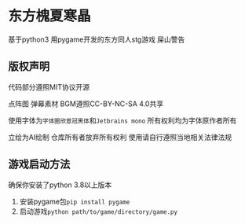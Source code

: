 # 东方槐夏寒晶
基于python3 用pygame开发的东方同人stg游戏 屎山警告

## 版权声明
代码部分遵照MIT协议开源

点阵图 弹幕素材 BGM遵照CC-BY-NC-SA 4.0共享

使用字体为`字体圈欣意冠黑体`和`Jetbrains mono` 所有权利均为字体原作者所有

立绘为AI绘制 仓库所有者放弃所有权利 使用请自行遵照当地相关法律法规

## 游戏启动方法
确保你安装了python 3.8以上版本

1. 安装pygame包`pip install pygame`
2. 启动游戏`python path/to/game/directory/game.py`
